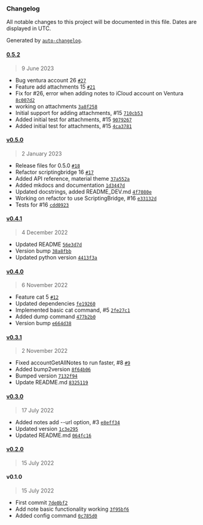 ### Changelog

All notable changes to this project will be documented in this file. Dates are displayed in UTC.

Generated by [`auto-changelog`](https://github.com/CookPete/auto-changelog).

#### [0.5.2](https://github.com/RhetTbull/macnotesapp/compare/v0.5.0...0.5.2)

> 9 June 2023

- Bug ventura account 26 [`#27`](https://github.com/RhetTbull/macnotesapp/pull/27)
- Feature add attachments 15 [`#21`](https://github.com/RhetTbull/macnotesapp/pull/21)
- Fix for #26, error when adding notes to iCloud account on Ventura [`8c007d2`](https://github.com/RhetTbull/macnotesapp/commit/8c007d2f46937d58f32374e78f02c665d63d2bd7)
- working on attachments [`3a8f258`](https://github.com/RhetTbull/macnotesapp/commit/3a8f258c88df212833bef00b877daea7c9645a34)
- Initial support for adding attachments, #15 [`710cb53`](https://github.com/RhetTbull/macnotesapp/commit/710cb539f6580695ff228c94f087441b0d71011e)
- Added initial test for attachments, #15 [`9079267`](https://github.com/RhetTbull/macnotesapp/commit/90792679b20550475e495471dc2b888c625e2d62)
- Added initial test for attachments, #15 [`4ca3781`](https://github.com/RhetTbull/macnotesapp/commit/4ca37810b69b3df604b699567f0d83c3309f019d)

#### [v0.5.0](https://github.com/RhetTbull/macnotesapp/compare/v0.4.1...v0.5.0)

> 2 January 2023

- Release files for 0.5.0 [`#18`](https://github.com/RhetTbull/macnotesapp/pull/18)
- Refactor scriptingbridge 16 [`#17`](https://github.com/RhetTbull/macnotesapp/pull/17)
- Added API reference, material theme [`37a552a`](https://github.com/RhetTbull/macnotesapp/commit/37a552a689244b905d8c0177f0ce2c27cf4dee11)
- Added mkdocs and documentation [`1d3447d`](https://github.com/RhetTbull/macnotesapp/commit/1d3447d9ccde287d0da498533aecb0634e5015bb)
- Updated docstrings, added README_DEV.md [`4f7080e`](https://github.com/RhetTbull/macnotesapp/commit/4f7080e33bb73e96c1bda710db6751cad6cbaf37)
- Working on refactor to use ScriptingBridge, #16 [`e33132d`](https://github.com/RhetTbull/macnotesapp/commit/e33132dc5df0999efc7a090fddc68d7b15bfa20c)
- Tests for #16 [`cdd0923`](https://github.com/RhetTbull/macnotesapp/commit/cdd0923511bfc2f6530a01dcedbe7a2d369cfbdd)

#### [v0.4.1](https://github.com/RhetTbull/macnotesapp/compare/v0.4.0...v0.4.1)

> 4 December 2022

- Updated README [`56e3d7d`](https://github.com/RhetTbull/macnotesapp/commit/56e3d7d42fe21944b3e52d6a497af95f58b4fcda)
- Version bump [`38a8fbb`](https://github.com/RhetTbull/macnotesapp/commit/38a8fbbb2fb10b031aa9270e4c262dfb0938e637)
- Updated python version [`4413f3a`](https://github.com/RhetTbull/macnotesapp/commit/4413f3a37e99816663af9227c162829a99388e11)

#### [v0.4.0](https://github.com/RhetTbull/macnotesapp/compare/v0.3.1...v0.4.0)

> 6 November 2022

- Feature cat 5 [`#12`](https://github.com/RhetTbull/macnotesapp/pull/12)
- Updated dependencies [`fe19260`](https://github.com/RhetTbull/macnotesapp/commit/fe19260163b384823a052f8a302eb3180adbd068)
- Implemented basic cat command, #5 [`2fe27c1`](https://github.com/RhetTbull/macnotesapp/commit/2fe27c1ae131d389fa7704c5cf34d889a19ba4d5)
- Added dump command [`477b2b0`](https://github.com/RhetTbull/macnotesapp/commit/477b2b0a87078d33a97d9ee7aea674677cabe8e9)
- Version bump [`e664d38`](https://github.com/RhetTbull/macnotesapp/commit/e664d38bfd071ea5e87b31df99c377fe73ddb6f1)

#### [v0.3.1](https://github.com/RhetTbull/macnotesapp/compare/v0.3.0...v0.3.1)

> 2 November 2022

- Fixed accountGetAllNotes to run faster, #8 [`#9`](https://github.com/RhetTbull/macnotesapp/pull/9)
- Added bump2version [`8f64b06`](https://github.com/RhetTbull/macnotesapp/commit/8f64b06f38e9c6b0f15b99c398f90f2595da811a)
- Bumped version [`7132f94`](https://github.com/RhetTbull/macnotesapp/commit/7132f942c43059ee196a2a5f8a443db961269f14)
- Update README.md [`8325119`](https://github.com/RhetTbull/macnotesapp/commit/8325119e403cdb4739521d8a36d08abcb018b496)

#### [v0.3.0](https://github.com/RhetTbull/macnotesapp/compare/v0.2.0...v0.3.0)

> 17 July 2022

- Added notes add --url option, #3 [`e8eff34`](https://github.com/RhetTbull/macnotesapp/commit/e8eff347ed988f18d9ea11b5086cc1768e3d02d1)
- Updated version [`1c3e295`](https://github.com/RhetTbull/macnotesapp/commit/1c3e2954a8f58b78f3ed025e8f09deecfc0da4ab)
- Updated README.md [`064fc16`](https://github.com/RhetTbull/macnotesapp/commit/064fc1631bf44c2bb982229b9bf7e834c28284de)

#### [v0.2.0](https://github.com/RhetTbull/macnotesapp/compare/v0.1.0...v0.2.0)

> 15 July 2022

#### v0.1.0

> 15 July 2022

- First commit [`7de0bf2`](https://github.com/RhetTbull/macnotesapp/commit/7de0bf2c5b1c3bca000a201ab95e3713e4b38816)
- Add note basic functionality working [`3f95bf6`](https://github.com/RhetTbull/macnotesapp/commit/3f95bf63ba17bb57327666482fe5fdbe3a0b7ebe)
- Added config command [`0c785d0`](https://github.com/RhetTbull/macnotesapp/commit/0c785d0005dc0f6e830c6c8c30ea566e4f8bf86f)
